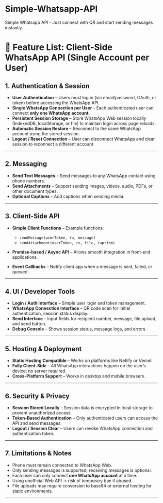 # Simple-Whatsapp-API
Simple Whatsapp API - Just connect with QR and start sending messages instantly.


# 📌 Feature List: Client-Side WhatsApp API (Single Account per User)

## 1. **Authentication & Session**

* **User Authentication** – Users must log in (via email/password, OAuth, or token) before accessing the WhatsApp API.
* **Single WhatsApp Connection per User** – Each authenticated user can connect **only one WhatsApp account**.
* **Persistent Session Storage** – Store WhatsApp Web session locally (IndexedDB, localStorage, or file) to maintain login across page reloads.
* **Automatic Session Restore** – Reconnect to the same WhatsApp account using the stored session.
* **Logout / Reset Connection** – User can disconnect WhatsApp and clear session to reconnect a different account.

---

## 2. **Messaging**

* **Send Text Messages** – Send messages to any WhatsApp contact using phone numbers.
* **Send Attachments** – Support sending images, videos, audio, PDFs, or other document types.
* **Optional Captions** – Add captions when sending media.

---

## 3. **Client-Side API**

* **Simple Client Functions** – Example functions:

  * `sendMessage(userToken, to, message)`
  * `sendAttachment(userToken, to, file, caption)`
* **Promise-based / Async API** – Allows smooth integration in front-end applications.
* **Event Callbacks** – Notify client app when a message is sent, failed, or queued.

---

## 4. **UI / Developer Tools**

* **Login / Auth Interface** – Simple user login and token management.
* **WhatsApp Connection Interface** – QR code scan for initial authentication, session status display.
* **Send Interface** – Input fields for recipient number, message, file upload, and send button.
* **Debug Console** – Shows session status, message logs, and errors.

---

## 5. **Hosting & Deployment**

* **Static Hosting Compatible** – Works on platforms like Netlify or Vercel.
* **Fully Client-Side** – All WhatsApp interactions happen on the user’s device; no server required.
* **Cross-Platform Support** – Works in desktop and mobile browsers.

---

## 6. **Security & Privacy**

* **Session Stored Locally** – Session data is encrypted in local storage to prevent unauthorized access.
* **Token-Based Authentication** – Only authenticated users can access the API and send messages.
* **Logout / Session Clear** – Users can revoke WhatsApp connection and authentication token.

---

## 7. **Limitations & Notes**

* Phone must remain connected to WhatsApp Web.
* Only sending messages is supported; receiving messages is optional.
* Each user can only connect **one WhatsApp account** at a time.
* Using unofficial Web API → risk of temporary ban if abused.
* File uploads may require conversion to base64 or external hosting for static environments.

---


